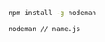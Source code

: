 <!-- !Nodeman is npm package that will automatic restart the server whenever you have change in your code -->

<!-- !Install nodemon anywhere directory it will install globally  -->

```bash
npm install -g nodeman
```

<!-- !Starting your server with nodeman -->

```bash
nodeman // name.js
```
